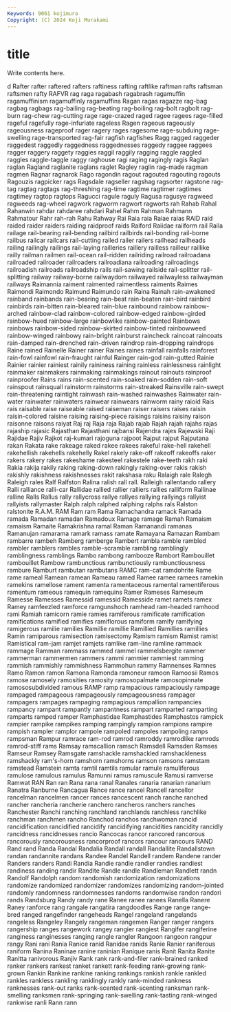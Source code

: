 ```yaml
---
Keywords: 9061 kojimura
Copyright: (C) 2024 Koji Murakami
---
```


# title

Write contents here.



d Rafter rafter
raftered rafters raftiness rafting raftlike raftman rafts raftsman raftsmen rafty
RAFVR rag raga ragabash ragabrash ragamuffin ragamuffinism ragamuffinly ragamuffins Ragan
ragas ragazze rag-bag ragbag ragbags rag-bailing rag-beating rag-boiling rag-bolt ragbolt
rag-burn rag-chew rag-cutting rage rage-crazed raged ragee ragees rage-filled rageful
ragefully rage-infuriate rageless Ragen rageous rageously rageousness rageproof rager ragery
rages ragesome rage-subduing rage-swelling rage-transported rag-fair ragfish ragfishes Ragg ragged
raggeder raggedest raggedly raggedness raggednesses raggedy raggee raggees ragger raggery
raggety raggies raggil raggily ragging raggle raggled raggles raggle-taggle raggy
raghouse ragi raging ragingly ragis Raglan raglan Ragland raglanite raglans
raglet Ragley raglin rag-made ragman ragmen Ragnar ragnarok Rago ragondin
ragout ragouted ragouting ragouts Ragouzis ragpicker rags Ragsdale ragseller ragshag
ragsorter ragstone rag-tag ragtag ragtags rag-threshing rag-time ragtime ragtimer ragtimes
ragtimey ragtop ragtops Ragucci ragule raguly Ragusa ragusye ragweed ragweeds
rag-wheel ragwork ragworm ragwort ragworts rah Rahab Rahal Rahanwin rahdar
rahdaree rahdari Rahel Rahm Rahman Rahmann Rahmatour Rahr rah-rah Rahu
Rahway Rai Raia raia Raiae raias RAID raid raided raider
raiders raiding raidproof raids Raiford Raiidae raiiform rail Raila railage
rail-bearing rail-bending railbird railbirds rail-bonding rail-borne railbus railcar railcars rail-cutting
railed railer railers railhead railheads railing railingly railings rail-laying railleries
raillery railless railleur raillike railly railman railmen rail-ocean rail-ridden railriding
railroad railroadana railroaded railroader railroaders railroadiana railroading railroadings railroadish railroads
railroadship rails rail-sawing railside rail-splitter rail-splitting railway railway-borne railwaydom railwayed
railwayless railwayman railways Raimannia raiment raimented raimentless raiments Raimes Raimondi
Raimondo Raimund Raimundo rain Raina Rainah rain-awakened rainband rainbands rain-bearing
rain-beat rain-beaten rain-bird rainbird rainbirds rain-bitten rain-bleared rain-blue rainbound rainbow
rainbow-arched rainbow-clad rainbow-colored rainbow-edged rainbow-girded rainbow-hued rainbow-large rainbowlike rainbow-painted Rainbows
rainbows rainbow-sided rainbow-skirted rainbow-tinted rainbowweed rainbow-winged rainbowy rain-bright rainburst raincheck
raincoat raincoats rain-damped rain-drenched rain-driven raindrop rain-dropping raindrops Raine rained
Rainelle Rainer rainer Raines raines rainfall rainfalls rainforest rain-fowl rainfowl
rain-fraught rainful Rainger rain-god rain-gutted Rainie Rainier rainier rainiest rainily
raininess raining rainless rainlessness rainlight rainmaker rainmakers rainmaking rainmakings rainout
rainouts rainproof rainproofer Rains rains rain-scented rain-soaked rain-sodden rain-soft rainspout
rainsquall rainstorm rainstorms rain-streaked Rainsville rain-swept rain-threatening raintight rainwash rain-washed
rainwashes Rainwater rain-water rainwater rainwaters rainwear rainwears rainworm rainy raioid
Rais rais raisable raise raiseable raised raiseman raiser raisers raises
raisin raisin-colored raisine raising raising-piece raisings raisins raisiny raison raisonne
raisons raiyat Raj raj Raja raja Rajab rajab Rajah rajah
rajahs rajas rajaship rajasic Rajasthan Rajasthani rajbansi Rajendra rajes Rajewski
Raji Rajidae Rajiv Rajkot raj-kumari rajoguna rajpoot Rajput rajput Rajputana
rakan Rakata rake rakeage raked rakee rakees rakeful rake-hell rakehell
rakehellish rakehells rakehelly Rakel rakely rake-off rakeoff rakeoffs raker rakers
rakery rakes rakeshame rakesteel rakestele rake-teeth rakh raki Rakia rakija
rakily raking raking-down rakingly raking-over rakis rakish rakishly rakishness rakishnesses
rakit rakshasa raku Ralaigh rale Ralegh Raleigh rales Ralf Ralfston
Ralina ralish rall rall. Ralleigh rallentando rallery Ralli ralliance ralli-car
Rallidae rallied rallier ralliers rallies ralliform Rallinae ralline Ralls Rallus
rally rallycross rallye rallyes rallying rallyings rallyist rallyists rallymaster Ralph
ralph ralphed ralphing ralphs rals Ralston ralstonite R.A.M. RAM Ram
ram Rama Ramachandra ramack Ramada ramada Ramadan ramadan Ramadoux Ramage
ramage Ramah Ramaism ramaism Ramaite Ramakrishna ramal Raman Ramanandi ramanas
Ramanujan ramarama ramark ramass ramate Ramayana Ramazan Rambam rambarre rambeh
Ramberg ramberge Rambert rambla ramble rambled rambler ramblers rambles ramble-scramble
rambling ramblingly ramblingness ramblings Rambo rambong rambooze Rambort Rambouillet rambouillet
Rambow rambunctious rambunctiously rambunctiousness rambure Ramburt rambutan rambutans RAMC ram-cat
ramdohrite Rame rame rameal Ramean ramean Rameau ramed Ramee ramee
ramees ramekin ramekins ramellose rament ramenta ramentaceous ramental ramentiferous ramentum
rameous ramequin ramequins Ramer Rameses Rameseum Ramesse Ramesses Ramessid ramessid
Ramesside ramet ramets ramex Ramey ramfeezled ramforce ramgunshoch ramhead ram-headed
ramhood rami Ramiah ramicorn ramie ramies ramiferous ramificate ramification ramifications
ramified ramifies ramiflorous ramiform ramify ramifying ramigerous ramilie ramilies Ramillie
ramillie Ramillied Ramillies ramillies Ramin ramiparous ramisection ramisectomy Ramism ramism
Ramist ramist Ramistical ram-jam ramjet ramjets ramlike ram-line ramline rammack
rammage Ramman rammass rammed rammel rammelsbergite rammer rammerman rammermen rammers
rammi rammier rammiest ramming rammish rammishly rammishness Rammohun rammy Ramnenses
Ramnes Ramo Ramon ramon Ramona Ramonda ramoneur ramoon Ramoosii Ramos
ramose ramosely ramosities ramosity ramosopalmate ramosopinnate ramososubdivided ramous RAMP ramp
rampacious rampaciously rampage rampaged rampageous rampageously rampageousness rampager rampagers rampages
rampaging rampagious rampallion rampancies rampancy rampant rampantly rampantness rampart ramparted
ramparting ramparts ramped ramper Ramphastidae Ramphastides Ramphastos rampick rampier rampike
rampikes ramping rampingly rampion rampions rampire rampish rampler ramplor rampole
rampoled rampoles rampoling ramps rampsman Rampur ramrace ram-rod ramrod ramroddy
ramrodlike ramrods ramrod-stiff rams Ramsay ramscallion ramsch Ramsdell Ramsden Ramses
Ramseur Ramsey Ramsgate ramshackle ramshackled ramshackleness ramshackly ram's-horn ramshorn ramshorns
ramson ramsons ramstam ramstead Ramstein ramta ramtil ramtils ramular ramule
ramuliferous ramulose ramulous ramulus Ramunni ramus ramuscule Ramusi ramverse Ramwat
RAN Ran ran Rana rana ranal Ranales ranaria ranarian ranarium
Ranatra Ranburne Rancagua Rance rance rancel Rancell rancellor rancelman rancelmen
rancer rances rancescent ranch ranche ranched rancher rancheria rancherie ranchero
rancheros ranchers ranches Ranchester Ranchi ranching ranchland ranchlands ranchless ranchlike
ranchman ranchmen rancho Ranchod ranchos ranchwoman rancid rancidification rancidified rancidify
rancidifying rancidities rancidity rancidly rancidness rancidnesses rancio Rancocas rancor rancored
rancorous rancorously rancorousness rancorproof rancors rancour rancours RAND Rand rand
Randa Randal Randalia Randall randall Randallite Randallstown randan randannite randans
Randee Randel Randell randem Randene rander Randers randers Randi Randia
Randie randie randier randies randiest randiness randing randir Randite Randle
randle Randleman Randlett randn Randolf Randolph random randomish randomization randomizations
randomize randomized randomizer randomizes randomizing random-jointed randomly randomness randomnesses randoms
randomwise randon randori rands Randsburg Randy randy rane Ranee ranee
ranees Ranella Ranere Raney ranforce rang rangale rangatira rangdoodles Range
range range-bred ranged rangefinder rangeheads Rangel rangeland rangelands rangeless Rangeley
Rangely rangeman rangemen Ranger ranger rangers rangership ranges rangework rangey
rangier rangiest Rangifer rangiferine ranginess ranginesses ranging rangle rangler Rangoon
rangoon rangpur rangy Rani rani Rania Ranice ranid Ranidae ranids
Ranie Ranier raniferous raniform Ranina Raninae ranine raninian Ranique ranis
Ranit Ranita Ranite Ranitta ranivorous Ranjiv Rank rank rank-and-filer rank-brained
ranked ranker rankers rankest ranket rankett rank-feeding rank-growing rank-grown Rankin
Rankine rankine ranking rankings rankish rankle rankled rankles rankless rankling
ranklingly rankly rank-minded rankness ranknesses rank-out ranks rank-scented rank-scenting ranksman
rank-smelling ranksmen rank-springing rank-swelling rank-tasting rank-winged rankwise ranli Rann rann
